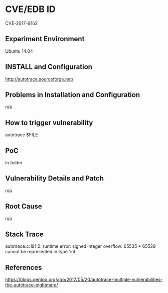 # CVE/EDB ID
CVE-2017-9162
## Experiment Environment
Ubuntu 14.04
## INSTALL and Configuration
http://autotrace.sourceforge.net/
## Problems in Installation and Configuration
n/a
## How to trigger vulnerability
autotrace $FILE
## PoC
In folder
## Vulnerability Details and Patch
n/a
## Root Cause
n/a
## Stack Trace
autotrace.c:191:2: runtime error: signed integer overflow: 65535 * 65529 cannot be represented in type 'int'
## References
https://blogs.gentoo.org/ago/2017/05/20/autotrace-multiple-vulnerabilities-the-autotrace-nightmare/